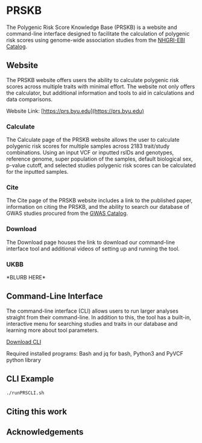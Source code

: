 # PRSKB

The Polygenic Risk Score Knowledge Base (PRSKB) is a website and command-line interface designed to facilitate the calculation of polygenic risk scores using genome-wide association studies from the [NHGRI-EBI Catalog](https://www.ebi.ac.uk/gwas). 

## Website

The PRSKB website offers users the ability to calculate polygenic risk scores across multiple traits with minimal effort. The website not only offers the calculator, but additional information and tools to aid in calculations and data comparisons. 

Website Link: [https://prs.byu.edu](https://prs.byu.edu)

### Calculate
The Calculate page of the PRSKB website allows the user to calculate polygenic risk scores for multiple samples across 2183 trait/study combinations. Using an input VCF or inputted rsIDs and genotypes, reference genome, super population of the samples, default biological sex, p-value cutoff, and selected studies polygenic risk scores can be calculated for the inputted samples. 

### Cite
The Cite page of the PRSKB website includes a link to the published paper, information on citing the PRSKB, and the ability to search our database of GWAS studies procured from the [GWAS Catalog](https://www.ebi.ac.uk/gwas).

### Download
The Download page houses the link to download our command-line interface tool and additional videos of setting up and running the tool. 

### UKBB
\*BLURB HERE\*

## Command-Line Interface

The command-line interface (CLI) allows users to run larger analyses straight from their command-line. In addition to this, the tool has a built-in, interactive menu for searching studies and traits in our database and learning more about tool parameters. 

[Download CLI](https://prs.byu.edu/download_cli)

Required installed programs: Bash and jq for bash, Python3 and PyVCF python library

## CLI Example

```bash
./runPRSCLI.sh 
```

## Citing this work



## Acknowledgements

